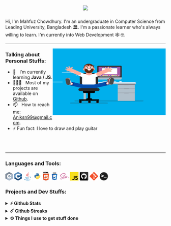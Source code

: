 <h1 align="center">
  <a href="https://git.io/typing-svg">
      <img src="https://readme-typing-svg.herokuapp.com/?lines=Hello,+There!+👋;I'm+Mahfuz+Chowdhury;Nice+to+meet+you!&center=true&size=30">
  </a>
</h1>

<div>
  Hi, I'm Mahfuz Chowdhury.
  I'm an undergraduate in Computer Science from Leading University, Bangladesh 🏛.
  I'm a passionate learner who's always willing to learn.
  I'm currently into Web Development 🕸️ 🤓.
</div>
<hr>
<img align="right" height="210" width="355" alt="" src="https://github.com/ANiK-3/images/blob/main/images/coder.gif">
 
### Talking about Personal Stuffs:

- 🚀 &nbsp; I’m currently learning **Java / JS**.
- 👨🏻‍💻 &nbsp; Most of my projects are available on [Github](https://github.com/ANiK-3?tab=repositories).
- 📫 &nbsp; How to reach me: Aniksn99@gmail.com.
- ⚡ Fun fact: I love to draw and play guitar
<br>
<br>
<hr/>

<!--
### Connect with me:
 <code>
  <a href="https://www.facebook.com/" title="Facebook Profile"><img width="22" src="https://github.com/ANiK-3/images/blob/main/images/facebook-2.svg"> Facebook</a></code>
<br>
-->

### Languages and Tools:

<code><img height="27" src="https://raw.githubusercontent.com/ANiK-3/images/4e6f1b7df4bc8efbd77892ca36f723bb708801b8/images/c.svg?token=ARAJC5ITP32GV2APKU4JLZDBLM27O" alt="c"></code>
<code><img height="27" src="https://raw.githubusercontent.com/ANiK-3/images/929ad23b1a3be41ff722f888927ac4136dc9f271/images/cpp.svg?token=ARAJC5IBP3WMQCY55HNNDS3BLM5KY" alt="cpp"></code>
<code><img height="27" src="https://raw.githubusercontent.com/ANiK-3/images/929ad23b1a3be41ff722f888927ac4136dc9f271/images/java-original.svg?token=ARAJC5KW2ESJC7APSZVTOYTBLM4YY" alt="java"></code>
<code><img height="27" src="https://raw.githubusercontent.com/github/explore/80688e429a7d4ef2fca1e82350fe8e3517d3494d/topics/python/python.png" alt="python"></code>
<code><img height="27" src="https://github.com/ANiK-3/images/blob/main/images/html5.svg" alt="html"></code>
<code><img height="27" src="https://raw.githubusercontent.com/ANiK-3/images/929ad23b1a3be41ff722f888927ac4136dc9f271/images/css.svg?token=ARAJC5MYHRFRF5V7SRGCWILBLM5QW" alt="css"></code>
<code><img height="27" src="https://raw.githubusercontent.com/ANiK-3/images/929ad23b1a3be41ff722f888927ac4136dc9f271/images/sass.svg?token=ARAJC5K3VRY24JS62HVU2M3BLM5NK" alt="sass"></code>
<code><img height="27" src="https://raw.githubusercontent.com/ANiK-3/images/929ad23b1a3be41ff722f888927ac4136dc9f271/images/javascript.svg?token=ARAJC5LVVT6EAE4IFJJBUWDBLM5O6" alt="javascript"></code>
<code><img height="27" src="https://raw.githubusercontent.com/ANiK-3/images/929ad23b1a3be41ff722f888927ac4136dc9f271/images/github.svg?token=ARAJC5LFFSWDLX3GYUIN4PLBLM5BA" alt="github"></code>
<code><img height="27" src="https://raw.githubusercontent.com/ANiK-3/images/929ad23b1a3be41ff722f888927ac4136dc9f271/images/git-original.svg?token=ARAJC5IJKJH7PE2YSYUMQ3DBLM45E" alt="git"></code>
<code><img height="27" src="https://raw.githubusercontent.com/github/explore/80688e429a7d4ef2fca1e82350fe8e3517d3494d/topics/terminal/terminal.png" alt="terminal"></code>

### Projects and Dev Stuffs:

<details>	
  <summary><strong>⚡ Github Stats</strong></summary>

  <br>
  <img height="180em" src="https://github-readme-stats.vercel.app/api?username=ANiK-3&show_icons=true&hide_border=true&&count_private=true&include_all_commits=true">
  <img height="180em" src="https://github-readme-stats.vercel.app/api/top-langs/?username=ANiK-3&exclude_repo=KNN-Image-Classification&show_icons=true&hide_border=true&layout=compact&langs_count=8">
</details>

<details>	
  <summary><strong>☄️ Github Streaks</strong></summary>

  <br>
  <img height="180em" src="https://github-readme-streak-stats.herokuapp.com/?user=ANiK-3&hide_border=true">
</details>
 
<details>	
  <br>
  <summary><strong>⚙️ Things I use to get stuff done</strong></summary>
  	<ul>
  	    <li><strong>OS:</strong> Arch Linux</li>
	    <li><strong>Laptop: </strong> Lenovo Ideapad 310 80TU</li>
  	    <li><strong>Browser: </strong> Firefox Web Browser</li>
	    <li><strong>Terminal: </strong> ZSH</li>
	    <li><strong>Code Editor:</strong> VSCode</li>
	    <br>
	</ul>	
</details>   
